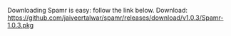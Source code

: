 Downloading Spamr is easy: follow the link below. 
Download: https://github.com/jaiveertalwar/spamr/releases/download/v1.0.3/Spamr-1.0.3.pkg

